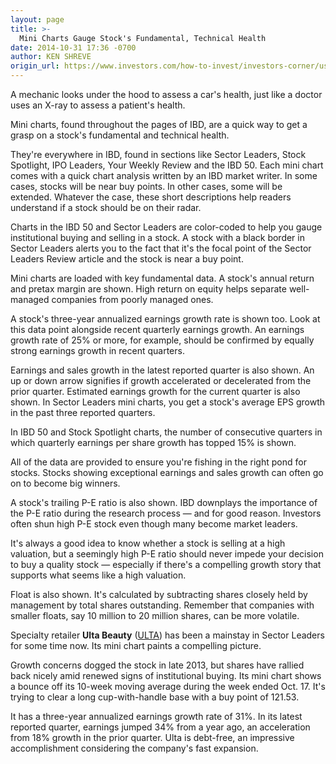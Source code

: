 ```yaml
---
layout: page
title: >-
  Mini Charts Gauge Stock's Fundamental, Technical Health
date: 2014-10-31 17:36 -0700
author: KEN SHREVE
origin_url: https://www.investors.com/how-to-invest/investors-corner/use-ibd-mini-charts-to-gauge-stock
---
```





A mechanic looks under the hood to assess a car's health, just like a doctor uses an X-ray to assess a patient's health.

  

Mini charts, found throughout the pages of IBD, are a quick way to get a grasp on a stock's fundamental and technical health.

  

They're everywhere in IBD, found in sections like Sector Leaders, Stock Spotlight, IPO Leaders, Your Weekly Review and the IBD 50. Each mini chart comes with a quick chart analysis written by an IBD market writer. In some cases, stocks will be near buy points. In other cases, some will be extended. Whatever the case, these short descriptions help readers understand if a stock should be on their radar.

  

Charts in the IBD 50 and Sector Leaders are color-coded to help you gauge institutional buying and selling in a stock. A stock with a black border in Sector Leaders alerts you to the fact that it's the focal point of the Sector Leaders Review article and the stock is near a buy point.

  

Mini charts are loaded with key fundamental data. A stock's annual return and pretax margin are shown. High return on equity helps separate well-managed companies from poorly managed ones.

  

A stock's three-year annualized earnings growth rate is shown too. Look at this data point alongside recent quarterly earnings growth. An earnings growth rate of 25% or more, for example, should be confirmed by equally strong earnings growth in recent quarters.

  

Earnings and sales growth in the latest reported quarter is also shown. An up or down arrow signifies if growth accelerated or decelerated from the prior quarter. Estimated earnings growth for the current quarter is also shown. In Sector Leaders mini charts, you get a stock's average EPS growth in the past three reported quarters.

  

In IBD 50 and Stock Spotlight charts, the number of consecutive quarters in which quarterly earnings per share growth has topped 15% is shown.

  

All of the data are provided to ensure you're fishing in the right pond for stocks. Stocks showing exceptional earnings and sales growth can often go on to become big winners.

  

A stock's trailing P-E ratio is also shown. IBD downplays the importance of the P-E ratio during the research process — and for good reason. Investors often shun high P-E stock even though many become market leaders.

  

It's always a good idea to know whether a stock is selling at a high valuation, but a seemingly high P-E ratio should never impede your decision to buy a quality stock — especially if there's a compelling growth story that supports what seems like a high valuation.

  

Float is also shown. It's calculated by subtracting shares closely held by management by total shares outstanding. Remember that companies with smaller floats, say 10 million to 20 million shares, can be more volatile.

  

Specialty retailer **Ulta Beauty** ([ULTA](https://research.investors.com/quote.aspx?symbol=ULTA)) has been a mainstay in Sector Leaders for some time now. Its mini chart paints a compelling picture.

  

Growth concerns dogged the stock in late 2013, but shares have rallied back nicely amid renewed signs of institutional buying. Its mini chart shows a bounce off its 10-week moving average during the week ended Oct. 17. It's trying to clear a long cup-with-handle base with a buy point of 121.53.

  

It has a three-year annualized earnings growth rate of 31%. In its latest reported quarter, earnings jumped 34% from a year ago, an acceleration from 18% growth in the prior quarter. Ulta is debt-free, an impressive accomplishment considering the company's fast expansion.




